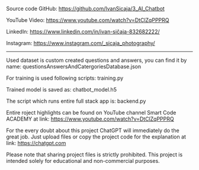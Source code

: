 Source code GitHub:
https://github.com/IvanSicaja/3_AI_Chatbot

YouTube Video:
https://www.youtube.com/watch?v=DtClZqPPPRQ

LinkedIn:
https://www.linkedin.com/in/ivan-sičaja-832682222/

Instagram:
https://www.instagram.com/_sicaja_photography/

----------------------------------------------------------------------------------------------------------------

Used dataset is custom created questions and answers, you can find it by name:
questionsAnswersAndCatergoriesDatabase.json

For training is used following scripts:
training.py

Trained model is saved as:
chatbot_model.h5

The script which runs entire full stack app is:
backend.py

Entire roject highlights can be found on YouTube channel Smart Code ACADEMY at link: 
https://www.youtube.com/watch?v=DtClZqPPPRQ

For the every doubt about this project ChatGPT will immediately do the great job. Just upload files or copy the project code for the explanation at link:
https://chatgpt.com

Please note that sharing project files is strictly prohibited. This project is intended solely for educational and non-commercial purposes.
